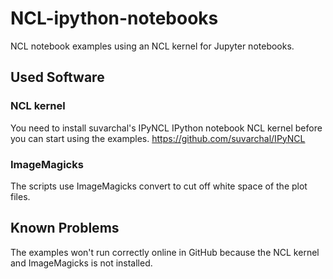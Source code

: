 # NCL-ipython-notebooks

NCL notebook examples using an NCL kernel for Jupyter notebooks. 

## Used Software

### NCL kernel

You need to install suvarchal's IPyNCL IPython notebook NCL kernel before you can start using the examples.
https://github.com/suvarchal/IPyNCL

### ImageMagicks

The scripts use ImageMagicks convert to cut off white space of the plot files.

## Known Problems

The examples won't run correctly online in GitHub because the NCL kernel and ImageMagicks is not installed.
